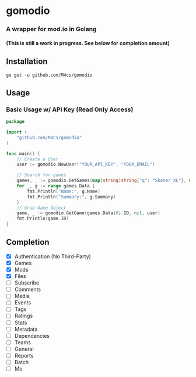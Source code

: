 # gomodio
### A wrapper for mod.io in Golang

#### (This is still a work in progress. See below for completion amount)

## Installation

```
go get -u github.com/M4cs/gomodio
```

## Usage

### Basic Usage w/ API Key (Read Only Access)

```go
package 

import (
    "github.com/M4cs/gomodio"
)

func main() {
    // Create a User
    user := gomodio.NewUser("YOUR_API_KEY", "YOUR_EMAIL")

    // Search for games
    games, _ := gomodio.GetGames(map[string]string{"q": "Skater XL"}, user)
    for _, g := range games.Data {
        fmt.Println("Name:", g.Name)
        fmt.Println("Summary:", g.Summary)
    }
    // Grab Game Object
    game, _ := gomodio.GetGame(games.Data[0].ID, nil, user)
    fmt.Println(game.ID)
}
```

## Completion

- [X] Authentication (No Third-Party)
- [X] Games
- [X] Mods
- [X] Files
- [ ] Subscribe
- [ ] Comments
- [ ] Media
- [ ] Events
- [ ] Tags
- [ ] Ratings
- [ ] Stats
- [ ] Metadata
- [ ] Dependencies
- [ ] Teams
- [ ] General
- [ ] Reports
- [ ] Batch
- [ ] Me
